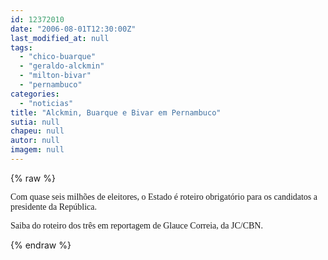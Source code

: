 ```yaml
---
id: 12372010
date: "2006-08-01T12:30:00Z"
last_modified_at: null
tags:
  - "chico-buarque"
  - "geraldo-alckmin"
  - "milton-bivar"
  - "pernambuco"
categories:
  - "noticias"
title: "Alckmin, Buarque e Bivar em Pernambuco"
sutia: null
chapeu: null
autor: null
imagem: null
---
```

{% raw %}
<p><P><FONT face=Verdana>Com quase seis milhões de eleitores,&nbsp;o Estado é roteiro obrigatório para os candidatos a presidente da República.</FONT></P></p>
<p><P><FONT face=Verdana>Saiba do roteiro dos três em reportagem de Glauce Correia, da JC/CBN.</FONT></P> </p>
{% endraw %}